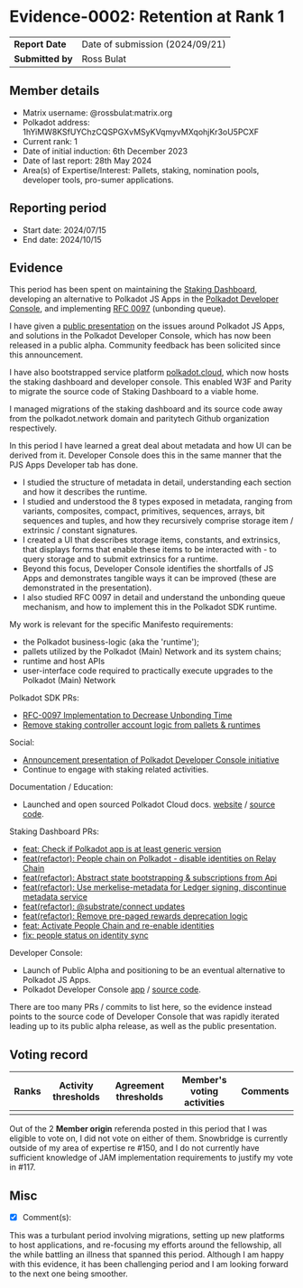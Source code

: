 # Evidence-0002: Retention at Rank 1

|                 |                                                                                             |
| --------------- | ------------------------------------------------------------------------------------------- |
| **Report Date** | Date of submission (2024/09/21)                                                             |
| **Submitted by**| Ross Bulat                                                                        |


## Member details

- Matrix username: @rossbulat:matrix.org
- Polkadot address: 1hYiMW8KSfUYChzCQSPGXvMSyKVqmyvMXqohjKr3oU5PCXF
- Current rank: 1
- Date of initial induction: 6th December 2023
- Date of last report: 28th May 2024
- Area(s) of Expertise/Interest: Pallets, staking, nomination pools, developer tools, pro-sumer applications.


## Reporting period

- Start date: 2024/07/15
- End date: 2024/10/15


## Evidence
This period has been spent on maintaining the [Staking Dashboard](http://staking.polkadot.cloud), developing an alternative to Polkadot JS Apps in the [Polkadot Developer Console](https://console.polkadot.cloud), and implementing [RFC 0097](https://polkadot-fellows.github.io/RFCs/approved/0097-unbonding_queue.html#rfc-0097-unbonding-queue) (unbonding queue).

I have given a [public presentation](https://x.com/rossbulat/status/1825967285896380659) on the issues around Polkadot JS Apps, and solutions in the Polkadot Developer Console, which has now been released in a public alpha. Community feedback has been solicited since this announcement.

I have also bootstrapped service platform [polkadot.cloud](http://polkadot.cloud), which now hosts the staking dashboard and developer console. This enabled W3F and Parity to migrate the source code of Staking Dashboard to a viable home.

I managed migrations of the staking dashboard and its source code away from the polkadot.network domain and paritytech Github organization respectively.

In this period I have learned a great deal about metadata and how UI can be derived from it. Developer Console does this in the same manner that the PJS Apps Developer tab has done. 

- I studied the structure of metadata in detail, understanding each section and how it describes the runtime.
- I studied and understood the 8 types exposed in metadata, ranging from variants, composites, compact, primitives, sequences, arrays, bit sequences and tuples, and how they recursively comprise storage item / extrinsic / constant signatures.
- I created a UI that describes storage items, constants, and extrinsics, that displays forms that enable these items to be interacted with - to query storage and to submit extrinsics for a runtime.
- Beyond this focus, Developer Console identifies the shortfalls of JS Apps and demonstrates tangible ways it can be improved (these are demonstrated in the presentation).
- I also studied RFC 0097 in detail and understand the unbonding queue mechanism, and how to implement this in the Polkadot SDK runtime.

My work is relevant for the specific Manifesto requirements:
- the Polkadot business-logic (aka the 'runtime');
- pallets utilized by the Polkadot (Main) Network and its system chains;
- runtime and host APIs
- user-interface code required to practically execute upgrades to the Polkadot (Main) Network

Polkadot SDK PRs:

- [RFC-0097 Implementation to Decrease Unbonding Time](https://github.com/paritytech/polkadot-sdk/pull/5449)
- [Remove staking controller account logic from pallets & runtimes](https://github.com/paritytech/polkadot-sdk/pull/5715)

Social:

- [Announcement presentation of Polkadot Developer Console initiative](https://x.com/rossbulat/status/1825967285896380659)
- Continue to engage with staking related activities.


Documentation / Education:

- Launched and open sourced Polkadot Cloud docs. [website](https://docs.polkadot.cloud/) / [source code](https://github.com/polkadot-cloud/docs).


Staking Dashboard PRs:
- [feat: Check if Polkadot app is at least generic version](https://github.com/polkadot-cloud/polkadot-staking-dashboard/pull/2191) 
- [feat(refactor): People chain on Polkadot - disable identities on Relay Chain](https://github.com/polkadot-cloud/polkadot-staking-dashboard/pull/2192)
- [feat(refactor): Abstract state bootstrapping & subscriptions from Api](https://github.com/polkadot-cloud/polkadot-staking-dashboard/pull/2193)
- [feat(refactor): Use merkelise-metadata for Ledger signing, discontinue metadata service](https://github.com/polkadot-cloud/polkadot-staking-dashboard/pull/2195)
- [feat(refactor): @substrate/connect updates](https://github.com/polkadot-cloud/polkadot-staking-dashboard/pull/2196)
- [feat(refactor): Remove pre-paged rewards deprecation logic](https://github.com/polkadot-cloud/polkadot-staking-dashboard/pull/2197)
- [feat: Activate People Chain and re-enable identities](https://github.com/polkadot-cloud/polkadot-staking-dashboard/pull/2198)
- [fix: people status on identity sync](https://github.com/polkadot-cloud/polkadot-staking-dashboard/pull/2236)


Developer Console:
- Launch of Public Alpha and positioning to be an eventual alternative to Polkadot JS Apps.
- Polkadot Developer Console [app](http://console.polkadot.cloud) / [source code](https://github.com/polkadot-cloud/polkadot-developer-console).

There are too many PRs / commits to list here, so the evidence instead points to the source code of Developer Console that was rapidly iterated leading up to its public alpha release, as well as the public presentation.

## Voting record

|  Ranks | Activity thresholds | Agreement thresholds | Member's voting activities | Comments |
|---|---|---|---|---|
|   |   |   |   |   |

Out of the 2 **Member origin** referenda posted in this period that I was eligible to vote on, I did not vote on either of them. Snowbridge is currently outside of my area of expertise re #150, and I do not currently have sufficient knowledge of JAM implementation requirements to justify my vote in #117.

## Misc

- [x] Comment(s): 

This was a turbulant period involving migrations, setting up new platforms to host applications, and re-focusing my efforts around the fellowship, all the while battling an illness that spanned this period. Although I am happy with this evidence, it has been challenging period and I am looking forward to the next one being smoother.
